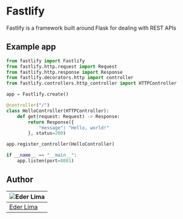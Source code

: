 # Fastlify

Fastlify is a framework built around Flask for dealing with REST APIs

## Example app

```py
from fastlify import Fastlify
from fastlify.http.request import Request
from fastlify.http.response import Response
from fastlify.decorators.http import controller
from fastlify.controllers.http_controller import HTTPController

app = Fastlify.create()

@controller("/")
class HelloController(HTTPController):
	def get(request: Request) -> Response:
		return Response({
			"message": "Hello, world!"
		}, status=200)

app.register_controller(HelloController)

if __name__ == "__main__":
	app.listen(port=8081)
```

## Author

| ![Eder Lima](https://github.com/Nxrth-x.png?size=100) |
| ----------------------------------------------------- |
| [Eder Lima](https://github.com/Nxrth-x)               |
